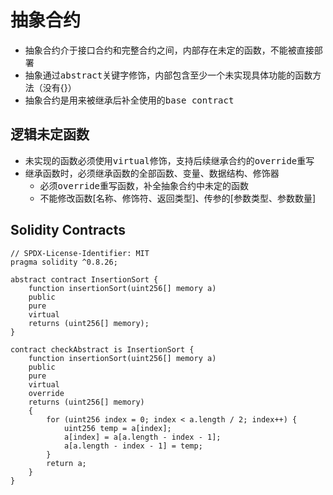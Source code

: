# 抽象合约
- 抽象合约介于接口合约和完整合约之间，内部存在未定的函数，不能被直接部署
- 抽象通过<kbd>abstract</kbd>关键字修饰，内部包含至少一个未实现具体功能的函数方法（没有{}）
- 抽象合约是用来被继承后补全使用的<kbd>base contract</kbd>
## 逻辑未定函数
- 未实现的函数必须使用<kbd>virtual</kbd>修饰，支持后续继承合约的<kbd>override</kbd>重写
- 继承函数时，必须继承函数的全部函数、变量、数据结构、修饰器
  - 必须<kbd>override</kbd>重写函数，补全抽象合约中未定的函数
  - 不能修改函数[名称、修饰符、返回类型]、传参的[参数类型、参数数量]
## Solidity Contracts
```solidity
// SPDX-License-Identifier: MIT
pragma solidity ^0.8.26;

abstract contract InsertionSort {
    function insertionSort(uint256[] memory a)
    public
    pure
    virtual
    returns (uint256[] memory);
}

contract checkAbstract is InsertionSort {
    function insertionSort(uint256[] memory a)
    public
    pure
    virtual
    override
    returns (uint256[] memory)
    {
        for (uint256 index = 0; index < a.length / 2; index++) {
            uint256 temp = a[index];
            a[index] = a[a.length - index - 1];
            a[a.length - index - 1] = temp;
        }
        return a;
    }
}
```
